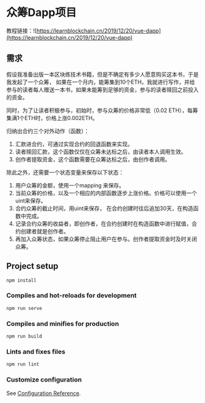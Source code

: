 # 众筹Dapp项目

教程链接：![https://learnblockchain.cn/2019/12/20/vue-dapp](https://learnblockchain.cn/2019/12/20/vue-dapp)

## 需求

假设我准备出版一本区块练技术书籍，但是不确定有多少人愿意购买这本书，于是我发起了一个众筹， 如果在一个月内，能筹集到10个ETH，我就进行写作，并给参与的读者每人赠送一本书，如果未能筹到足够的资金，参与的读者赎回之前投入的资金。

同时，为了让读者积极参与，初始时，参与众筹的价格非常低（0.02 ETH），每筹集满1个ETH时，价格上涨0.002ETH。

归纳出合约三个对外动作（函数）：

1. 汇款进合约，可通过实现合约的回退函数来实现。
2. 读者赎回汇款，这个函数仅仅在众筹未达标之后，由读者本人调用生效。
3. 创作者提取资金，这个函数需要在众筹达标之后，由创作者调用。

除此之外，还需要一个状态变量来保存以下状态：

1. 用户众筹的金额，使用一个mapping 来保存。
2. 当前众筹的价格，以及一个相应的内部函数逐步上涨价格。价格可以使用一个uint来保存。
3. 合约众筹的截止时间，用uint来保存， 在合约创建时往后追加30天，在构造函数中完成。
4. 记录合约众筹的收益者，即创作者，在合约创建时在构造函数中进行赋值，合约创建者就是创作者。
5. 再加入众筹状态，如果众筹停止阻止用户在参与。创作者提取资金时及时关闭众筹。

## Project setup
```
npm install
```

### Compiles and hot-reloads for development
```
npm run serve
```

### Compiles and minifies for production
```
npm run build
```

### Lints and fixes files
```
npm run lint
```

### Customize configuration
See [Configuration Reference](https://cli.vuejs.org/config/).
